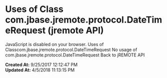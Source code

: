 # Uses of Class com.jbase.jremote.protocol.DateTimeRequest (jremote API)

JavaScript is disabled on your browser. Uses of Classcom.jbase.jremote.protocol.DateTimeRequest No usage of com.jbase.jremote.protocol.DateTimeRequest Back to jREMOTE API  

**Created At:** 9/25/2017 12:12:47 PM  
**Updated At:** 4/5/2018 11:13:15 PM  

